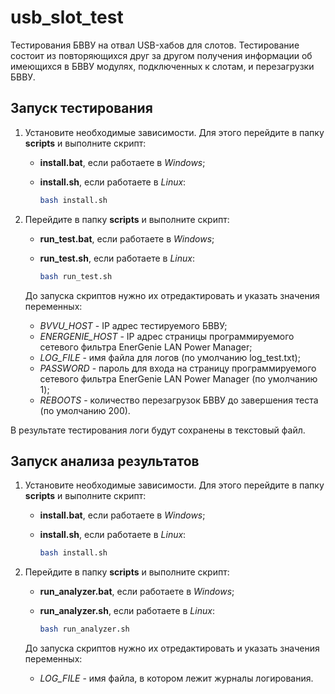 # usb_slot_test
Тестирования БВВУ на отвал USB-хабов для слотов. Тестирование состоит из повторяющихся друг за другом получения информации об имеющихся в БВВУ модулях, подключенных к слотам, и перезагрузки БВВУ.

## Запуск тестирования

1. Установите необходимые зависимости. Для этого перейдите в папку **scripts** и выполните скрипт:

   - **install.bat**, если работаете в *Windows*;

   - **install.sh**, если работаете в *Linux*:

     ```bash
     bash install.sh
     ```

2. Перейдите в папку **scripts** и выполните скрипт:

   - **run_test.bat**, если работаете в *Windows*;

   - **run_test.sh**, если работаете в *Linux*:

     ```bash
     bash run_test.sh
     ```

   До запуска скриптов нужно их отредактировать и указать значения переменных:

   - *BVVU_HOST* - IP адрес тестируемого БВВУ;
   - *ENERGENIE_HOST* - IP адрес страницы программируемого сетевого фильтра EnerGenie LAN Power Manager;
   - *LOG_FILE* - имя файла для логов (по умолчанию log_test.txt);
   - *PASSWORD* - пароль для входа на страницу программируемого сетевого фильтра EnerGenie LAN Power Manager (по умолчанию 1);
   - *REBOOTS* - количество перезагрузок БВВУ до завершения теста (по умолчанию 200).

В результате тестирования логи будут сохранены в текстовый файл.

## Запуск анализа результатов

1. Установите необходимые зависимости. Для этого перейдите в папку **scripts** и выполните скрипт:

   - **install.bat**, если работаете в *Windows*;

   - **install.sh**, если работаете в *Linux*:

     ```bash
     bash install.sh
     ```

2. Перейдите в папку **scripts** и выполните скрипт:

   - **run_analyzer.bat**, если работаете в *Windows*;

   - **run_analyzer.sh**, если работаете в *Linux*:

     ```bash
     bash run_analyzer.sh
     ```

   До запуска скриптов нужно их отредактировать и указать значения переменных:

   - *LOG_FILE* - имя файла, в котором лежит журналы логирования.

